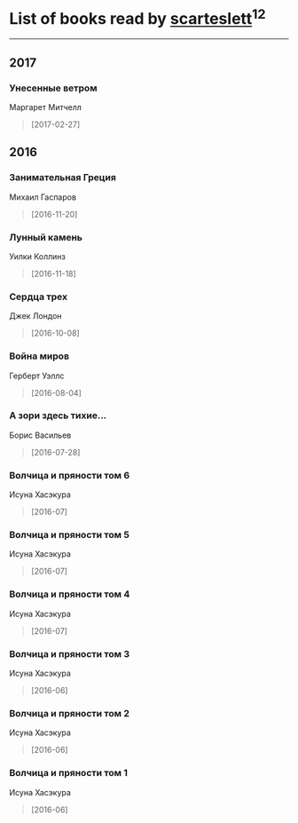 # List of books read by [scarteslett](http://vk.com/id201967417)<sup>12</sup>
---

## 2017

### Унесенные ветром
Маргарет Митчелл
> [2017-02-27] 



## 2016

### Занимательная Греция
Михаил Гаспаров
> [2016-11-20] 


### Лунный камень
Уилки Коллинз
> [2016-11-18] 


### Сердца трех
Джек Лондон
> [2016-10-08] 


### Война миров
Герберт Уэллс
> [2016-08-04] 


### А зори здесь тихие...
Борис Васильев
> [2016-07-28] 


### Волчица и пряности том 6
Исуна Хасэкура
> [2016-07] 


### Волчица и пряности том 5
Исуна Хасэкура
> [2016-07] 


### Волчица и пряности том 4
Исуна Хасэкура
> [2016-07] 


### Волчица и пряности том 3
Исуна Хасэкура
> [2016-06] 


### Волчица и пряности том 2
Исуна Хасэкура
> [2016-06] 


### Волчица и пряности том 1
Исуна Хасэкура
> [2016-06] 



